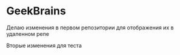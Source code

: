 # GeekBrains

Делаю изменения в первом репозитории для отображения их в удаленном репе

Вторые изменения для теста